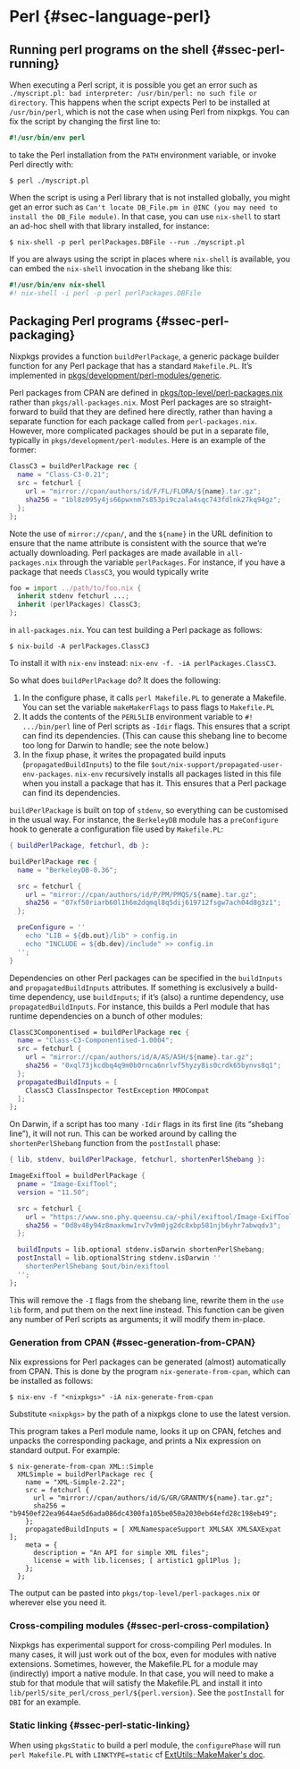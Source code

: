 # Perl {#sec-language-perl}

## Running perl programs on the shell {#ssec-perl-running}

When executing a Perl script, it is possible you get an error such as `./myscript.pl: bad interpreter: /usr/bin/perl: no such file or directory`. This happens when the script expects Perl to be installed at `/usr/bin/perl`, which is not the case when using Perl from nixpkgs. You can fix the script by changing the first line to:

```perl
#!/usr/bin/env perl
```

to take the Perl installation from the `PATH` environment variable, or invoke Perl directly with:

```ShellSession
$ perl ./myscript.pl
```

When the script is using a Perl library that is not installed globally, you might get an error such as `Can't locate DB_File.pm in @INC (you may need to install the DB_File module)`. In that case, you can use `nix-shell` to start an ad-hoc shell with that library installed, for instance:

```ShellSession
$ nix-shell -p perl perlPackages.DBFile --run ./myscript.pl
```

If you are always using the script in places where `nix-shell` is available, you can embed the `nix-shell` invocation in the shebang like this:

```perl
#!/usr/bin/env nix-shell
#! nix-shell -i perl -p perl perlPackages.DBFile
```

## Packaging Perl programs {#ssec-perl-packaging}

Nixpkgs provides a function `buildPerlPackage`, a generic package builder function for any Perl package that has a standard `Makefile.PL`. It’s implemented in [pkgs/development/perl-modules/generic](https://github.com/NixOS/nixpkgs/blob/master/pkgs/development/perl-modules/generic).

Perl packages from CPAN are defined in [pkgs/top-level/perl-packages.nix](https://github.com/NixOS/nixpkgs/blob/master/pkgs/top-level/perl-packages.nix) rather than `pkgs/all-packages.nix`. Most Perl packages are so straight-forward to build that they are defined here directly, rather than having a separate function for each package called from `perl-packages.nix`. However, more complicated packages should be put in a separate file, typically in `pkgs/development/perl-modules`. Here is an example of the former:

```nix
ClassC3 = buildPerlPackage rec {
  name = "Class-C3-0.21";
  src = fetchurl {
    url = "mirror://cpan/authors/id/F/FL/FLORA/${name}.tar.gz";
    sha256 = "1bl8z095y4js66pwxnm7s853pi9czala4sqc743fdlnk27kq94gz";
  };
};
```

Note the use of `mirror://cpan/`, and the `${name}` in the URL definition to ensure that the name attribute is consistent with the source that we’re actually downloading. Perl packages are made available in `all-packages.nix` through the variable `perlPackages`. For instance, if you have a package that needs `ClassC3`, you would typically write

```nix
foo = import ../path/to/foo.nix {
  inherit stdenv fetchurl ...;
  inherit (perlPackages) ClassC3;
};
```

in `all-packages.nix`. You can test building a Perl package as follows:

```ShellSession
$ nix-build -A perlPackages.ClassC3
```

To install it with `nix-env` instead: `nix-env -f. -iA perlPackages.ClassC3`.

So what does `buildPerlPackage` do? It does the following:

1. In the configure phase, it calls `perl Makefile.PL` to generate a Makefile. You can set the variable `makeMakerFlags` to pass flags to `Makefile.PL`
2. It adds the contents of the `PERL5LIB` environment variable to `#! .../bin/perl` line of Perl scripts as `-Idir` flags. This ensures that a script can find its dependencies. (This can cause this shebang line to become too long for Darwin to handle; see the note below.)
3. In the fixup phase, it writes the propagated build inputs (`propagatedBuildInputs`) to the file `$out/nix-support/propagated-user-env-packages`. `nix-env` recursively installs all packages listed in this file when you install a package that has it. This ensures that a Perl package can find its dependencies.

`buildPerlPackage` is built on top of `stdenv`, so everything can be customised in the usual way. For instance, the `BerkeleyDB` module has a `preConfigure` hook to generate a configuration file used by `Makefile.PL`:

```nix
{ buildPerlPackage, fetchurl, db }:

buildPerlPackage rec {
  name = "BerkeleyDB-0.36";

  src = fetchurl {
    url = "mirror://cpan/authors/id/P/PM/PMQS/${name}.tar.gz";
    sha256 = "07xf50riarb60l1h6m2dqmql8q5dij619712fsgw7ach04d8g3z1";
  };

  preConfigure = ''
    echo "LIB = ${db.out}/lib" > config.in
    echo "INCLUDE = ${db.dev}/include" >> config.in
  '';
}
```

Dependencies on other Perl packages can be specified in the `buildInputs` and `propagatedBuildInputs` attributes. If something is exclusively a build-time dependency, use `buildInputs`; if it’s (also) a runtime dependency, use `propagatedBuildInputs`. For instance, this builds a Perl module that has runtime dependencies on a bunch of other modules:

```nix
ClassC3Componentised = buildPerlPackage rec {
  name = "Class-C3-Componentised-1.0004";
  src = fetchurl {
    url = "mirror://cpan/authors/id/A/AS/ASH/${name}.tar.gz";
    sha256 = "0xql73jkcdbq4q9m0b0rnca6nrlvf5hyzy8is0crdk65bynvs8q1";
  };
  propagatedBuildInputs = [
    ClassC3 ClassInspector TestException MROCompat
  ];
};
```

On Darwin, if a script has too many `-Idir` flags in its first line (its “shebang line”), it will not run. This can be worked around by calling the `shortenPerlShebang` function from the `postInstall` phase:

```nix
{ lib, stdenv, buildPerlPackage, fetchurl, shortenPerlShebang }:

ImageExifTool = buildPerlPackage {
  pname = "Image-ExifTool";
  version = "11.50";

  src = fetchurl {
    url = "https://www.sno.phy.queensu.ca/~phil/exiftool/Image-ExifTool-11.50.tar.gz";
    sha256 = "0d8v48y94z8maxkmw1rv7v9m0jg2dc8xbp581njb6yhr7abwqdv3";
  };

  buildInputs = lib.optional stdenv.isDarwin shortenPerlShebang;
  postInstall = lib.optionalString stdenv.isDarwin ''
    shortenPerlShebang $out/bin/exiftool
  '';
};
```

This will remove the `-I` flags from the shebang line, rewrite them in the `use lib` form, and put them on the next line instead. This function can be given any number of Perl scripts as arguments; it will modify them in-place.

### Generation from CPAN {#ssec-generation-from-CPAN}

Nix expressions for Perl packages can be generated (almost) automatically from CPAN. This is done by the program `nix-generate-from-cpan`, which can be installed as follows:

```ShellSession
$ nix-env -f "<nixpkgs>" -iA nix-generate-from-cpan
```

Substitute `<nixpkgs>` by the path of a nixpkgs clone to use the latest version.

This program takes a Perl module name, looks it up on CPAN, fetches and unpacks the corresponding package, and prints a Nix expression on standard output. For example:

```ShellSession
$ nix-generate-from-cpan XML::Simple
  XMLSimple = buildPerlPackage rec {
    name = "XML-Simple-2.22";
    src = fetchurl {
      url = "mirror://cpan/authors/id/G/GR/GRANTM/${name}.tar.gz";
      sha256 = "b9450ef22ea9644ae5d6ada086dc4300fa105be050a2030ebd4efd28c198eb49";
    };
    propagatedBuildInputs = [ XMLNamespaceSupport XMLSAX XMLSAXExpat ];
    meta = {
      description = "An API for simple XML files";
      license = with lib.licenses; [ artistic1 gpl1Plus ];
    };
  };
```

The output can be pasted into `pkgs/top-level/perl-packages.nix` or wherever else you need it.

### Cross-compiling modules {#ssec-perl-cross-compilation}

Nixpkgs has experimental support for cross-compiling Perl modules. In many cases, it will just work out of the box, even for modules with native extensions. Sometimes, however, the Makefile.PL for a module may (indirectly) import a native module. In that case, you will need to make a stub for that module that will satisfy the Makefile.PL and install it into `lib/perl5/site_perl/cross_perl/${perl.version}`. See the `postInstall` for `DBI` for an example.

### Static linking {#ssec-perl-static-linking}

When using `pkgsStatic` to build a perl module, the `configurePhase` will run `perl Makefile.PL` with `LINKTYPE=static` cf [ExtUtils::MakeMaker's doc](https://metacpan.org/pod/ExtUtils::MakeMaker#Static-Linking-of-a-new-Perl-Binary).
